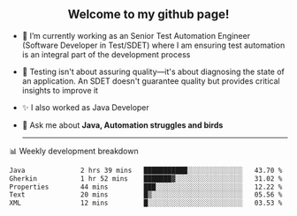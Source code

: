 <h2 align="center">Welcome to my github page!</h2>

- 🔭 I’m currently working as an Senior Test Automation Engineer (Software Developer in Test/SDET) where I am ensuring test automation is an integral part of the development process
- 🎩 Testing isn't about assuring quality—it's about diagnosing the state of an application. An SDET doesn't guarantee quality but provides critical insights to improve it
- ✨ I also worked as Java Developer
- 💬 Ask me about **Java, Automation struggles and birds**
  
  -------
  
📊 Weekly development breakdown

<!--START_SECTION:waka-->

```txt
Java              2 hrs 39 mins   ███████████░░░░░░░░░░░░░░   43.70 %
Gherkin           1 hr 52 mins    ███████▓░░░░░░░░░░░░░░░░░   31.02 %
Properties        44 mins         ███░░░░░░░░░░░░░░░░░░░░░░   12.22 %
Text              20 mins         █▒░░░░░░░░░░░░░░░░░░░░░░░   05.56 %
XML               12 mins         █░░░░░░░░░░░░░░░░░░░░░░░░   03.53 %
```

<!--END_SECTION:waka-->

